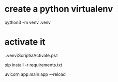 # create a python virtualenv
python3 -m venv .venv

# activate it 
 .\.venv\Scripts\Activate.ps1

 pip install -r requirements.txt

 uvicorn app.main:app --reload
